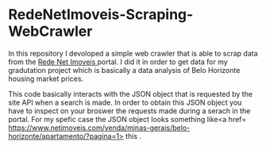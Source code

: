 # RedeNetImoveis-Scraping-WebCrawler

In this repository I devoloped a simple web crawler that is able to scrap data from the <a href=https://www.netimoveis.com> Rede Net Imoveis </a> portal. I did it in order to get data for my <a heref=https://github.com/gpass0s/Graduation_Project/tree/master> gradutation project </a> which is basically a data analysis of Belo Horizonte housing market prices. 

This code basically interacts with the JSON object that is requested by the site API when a search is made. In order to obtain this JSON object you have to inspect on your broswer the requests made during a serach in the portal. For my spefic case the JSON object looks something like<a href= https://www.netimoveis.com/venda/minas-gerais/belo-horizonte/apartamento/?pagina=1> this </a>.

  
